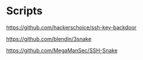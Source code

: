 # Scripts

https://github.com/hackerschoice/ssh-key-backdoor

https://github.com/blendin/3snake

https://github.com/MegaManSec/SSH-Snake